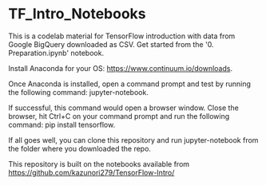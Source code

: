 # TF_Intro_Notebooks

This is a codelab material for TensorFlow introduction with data from Google BigQuery downloaded as CSV. 
Get started from the '0. Preparation.ipynb' notebook.

Install Anaconda for your OS: https://www.continuum.io/downloads.

Once Anaconda is installed, open a command prompt and test by running the following command: jupyter-notebook.

If successful, this command would open a browser window.
Close the browser, hit Ctrl+C on your command prompt and run the following command: pip install tensorflow.

If all goes well, you can clone this repository and run jupyter-notebook from the folder where you downloaded the repo.

This repository is built on the notebooks available from https://github.com/kazunori279/TensorFlow-Intro/
